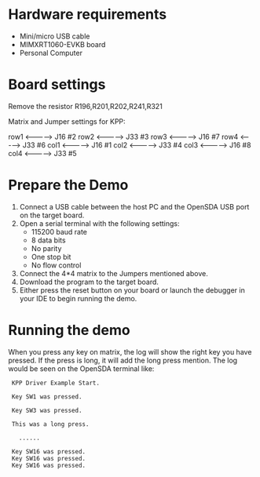 Hardware requirements
=====================
- Mini/micro USB cable
- MIMXRT1060-EVKB board
- Personal Computer

Board settings
============
Remove the resistor R196,R201,R202,R241,R321

Matrix and Jumper settings for KPP:

row1  <----->   J16 #2
row2  <----->   J33 #3
row3  <----->   J16 #7
row4  <----->   J33 #6
col1  <----->   J16 #1
col2  <----->   J33 #4
col3  <----->   J16 #8
col4  <----->   J33 #5

Prepare the Demo
===============
1.  Connect a USB cable between the host PC and the OpenSDA USB port on the target board.
2.  Open a serial terminal with the following settings:
    - 115200 baud rate
    - 8 data bits
    - No parity
    - One stop bit
    - No flow control
3.  Connect the 4*4 matrix to the Jumpers mentioned above. 
4.  Download the program to the target board.
5.  Either press the reset button on your board or launch the debugger in your IDE to begin running the demo.

Running the demo
===============

When you press any key on matrix,  the log will show the right key you have pressed.
If the press is long, it will add the long press mention.
The log would be seen on the OpenSDA terminal like:

~~~~~~~~~~~~~~~~~~~~~~~~~~~~~~~~~~~~~~~~~
 KPP Driver Example Start.
  
 Key SW1 was pressed.

 Key SW3 was pressed.

 This was a long press.

   ......
   
 Key SW16 was pressed.
 Key SW16 was pressed.
 Key SW16 was pressed.

~~~~~~~~~~~~~~~~~~~~~~~~~~~~~~~~~~~~~~~~~

